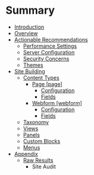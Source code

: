 # Summary

* [Introduction](README.md)
* [Overview](overview.md)
* [Actionable Recommendations](actionable_recommendations.md)
   * [Performance Settings](performance.md)
   * [Server Configuration](server_configuration.md)
   * [Security Concerns](security_concerns.md)
   * [Themes](themes.md)
* [Site Building](site_building.md)
   * [Content Types](content_types.md)
       * [Page [page]](page.md)
           * [Configuration](page_configuration.md)
           * [Fields](page_fields.md)
       * [Webform [webform]](webform.md)
           * [Configuration](webform_configuration.md)
           * [Fields](webform_fields.md)
   * [Taxonomy](taxonomy.md)
   * [Views](views.md)
   * [Panels](panels.md)
   * [Custom Blocks](custom_blocks.md)
   * [Menus](menus.md)
* [Appendix](appendix.md)
   * [Raw Results](raw_results.md)
       * Site Audit

